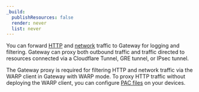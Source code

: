 ```yaml
---
_build:
  publishResources: false
  render: never
  list: never
---
```


You can forward [HTTP](/cloudflare-one/policies/gateway/initial-setup/http/) and [network](/cloudflare-one/policies/gateway/initial-setup/network/) traffic to Gateway for logging and filtering. Gateway can proxy both outbound traffic and traffic directed to resources connected via a Cloudflare Tunnel, GRE tunnel, or IPsec tunnel.

The Gateway proxy is required for filtering HTTP and network traffic via the WARP client in Gateway with WARP mode. To proxy HTTP traffic without deploying the WARP client, you can configure [PAC files](/cloudflare-one/connections/connect-devices/agentless/pac-files/) on your devices.
